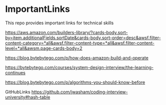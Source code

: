 # ImportantLinks
This repo provides important links for technical skills

https://aws.amazon.com/builders-library/?cards-body.sort-by=item.additionalFields.sortDate&cards-body.sort-order=desc&awsf.filter-content-category=*all&awsf.filter-content-type=*all&awsf.filter-content-level=*all&awsm.page-cards-body=2

https://blog.bytebytego.com/p/how-does-amazon-build-and-operate

https://bytebytego.com/courses/system-design-interview/the-learning-continues

https://blog.bytebytego.com/p/algorithms-you-should-know-before

GitHubLinks
https://github.com/jwasham/coding-interview-university#hash-table
